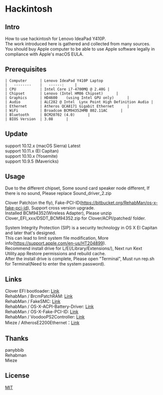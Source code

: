 # Hackintosh

## Intro
How to use hackintosh for Lenovo IdeaPad Y410P.<br>
The work introduced here is gathered and collected from many sources.<br>
You should buy Apple computer to be able to use Apple software legally in compliance with Apple's macOS EULA.<br>

## Prerequisites
	| Computer		| Lenovo IdeaPad Y410P Laptop   
    | 	--------	| 	------: 	|
    | CPU			| Intel Core i7-4700MQ @ 2.40G |	
    | Chipset		| Lenovo (Intel HM86 Chipset)      |
    | Graphics		| HD4600	(using Intel GPU only)      |
    | Audio			| ALC282 @ Intel  Lynx Point High Definition Audio |
    | Ethernet		| Atheros QCA8171 Gigabit Ethernet      |
    | WiFi			| Broadcom BCM94352HMB 802.11AC      |
    | Bluetooth		| BCM20702 (4.0)      |
    | BIOS Version	| 3.08      |

## Update
support 10.12.x (macOS Sierra) Latest<br>
support 10.11.x (El Capitan)<br>
support 10.10.x (Yosemite)<br>
support 10.9.5  (Mavericks)<br>

## Usage
Due to the different chipset, Some sound card speaker node different, If there is no sound, Please replace Sound_driver_2.zip<br>

Clover Patch(on the fly), Fake-PCI-ID(https://bitbucket.org/RehabMan/os-x-fake-pci-id), Support cross version upgrade.<br>
Installed BCM94352(Wireless Adapter), Please unzip Clover_EFI_xxx/DSDT_BCM94352.zip for Clover/ACPI/patched/ folder.<br>

System Integrity Protection (SIP) is a security technology in OS X El Capitan and later that's designed.<br>
This can lead to limit system file modification, More info(https://support.apple.com/en-us/HT204899).<br>
Recommend install drive for L/E(/Library/Extensions/), Next run Kext Utility.app Restore permissions and rebuild cache.<br>
After the install drive is complete, Please open "Terminal", Must run rep.sh for Terminal(Need to enter the system password).<br>


## Links
Clover EFI bootloader: [Link](https://sourceforge.net/projects/cloverefiboot/)<br>
RehabMan / BrcmPatchRAM: [Link](https://bitbucket.org/RehabMan/os-x-brcmpatchram/downloads/)<br>
RehabMan / FakeSMC: [Link](https://bitbucket.org/RehabMan/os-x-fakesmc-kozlek/downloads/)<br>
RehabMan / OS-X-ACPI-Battery-Driver: [Link](https://bitbucket.org/RehabMan/os-x-acpi-battery-driver/downloads/)<br>
RehabMan / OS-X-Fake-PCI-ID: [Link](https://bitbucket.org/RehabMan/os-x-fake-pci-id/downloads/)<br>
RehabMan / VoodooPS2Controller: [Link](https://bitbucket.org/RehabMan/os-x-voodoo-ps2-controller/downloads/)<br>
Mieze / AtherosE2200Ethernet：[Link](https://github.com/Mieze/AtherosE2200Ethernet)<br>

## Thanks
panybbib<br>
Rehabman<br>
Mieze<br>

## License
[MIT](https://github.com/yunsur/hackintosh/blob/master/LICENSE)